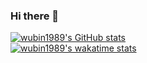 ### Hi there 👋

<!--
**wubin1989/wubin1989** is a ✨ _special_ ✨ repository because its `README.md` (this file) appears on your GitHub profile.

Here are some ideas to get you started:

- 🔭 I’m currently working on ...
- 🌱 I’m currently learning ...
- 👯 I’m looking to collaborate on ...
- 🤔 I’m looking for help with ...
- 💬 Ask me about ...
- 📫 How to reach me: ...
- 😄 Pronouns: ...
- ⚡ Fun fact: ...
-->

[![wubin1989's GitHub stats](https://github-readme-stats.vercel.app/api?username=wubin1989)](https://github.com/anuraghazra/github-readme-stats)
<br />
[![wubin1989's wakatime stats](https://github-readme-stats.vercel.app/api/wakatime?username=wubin1989)](https://github.com/anuraghazra/github-readme-stats)
